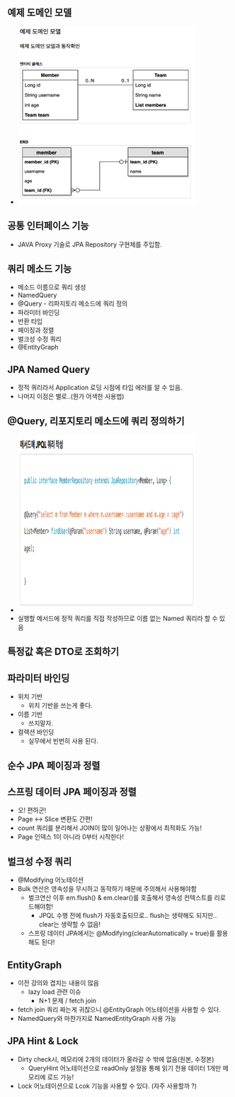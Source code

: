 예제 도메인 모델
------------
- <img alt="예제도메인모델" src ="./doc/img/예제도메인모델.PNG" width ="400" height ="400"/>

공통 인터페이스 기능
------------
- JAVA Proxy 기술로 JPA Repository 구현체를 주입함.

쿼리 메소드 기능
------------
- 메소드 이름으로 쿼리 생성
- NamedQuery
- @Query - 리파지토리 메소드에 쿼리 정의
- 파라미터 바인딩
- 반환 타입
- 페이징과 정렬
- 벌크성 수정 쿼리
- @EntityGraph

JPA Named Query
----------
- 정적 쿼리라서 Application 로딩 시점에 타입 에러를 알 수 있음. 
- 나머지 이점은 별로..(뭔가 어색한 사용법)

@Query, 리포지토리 메소드에 쿼리 정의하기
----------
- <img alt="메소드에Query" src ="./doc/img/메소드에Query.PNG" width ="400" height ="400"/>
- 실행할 메서드에 정적 쿼리를 직접 작성하므로 이름 없는 Named 쿼리라 할 수 있음

특정값 혹은 DTO로 조회하기
-------------

파라미터 바인딩
-------------
- 위치 기반
  - 위치 기반을 쓰는게 좋다.
- 이름 기반
  - 쓰지말자.
- 컬렉션 바인딩
  - 실무에서 빈번히 사용 된다.

순수 JPA 페이징과 정렬
-------------


스프링 데이터 JPA 페이징과 정렬
-------------
- 오! 편하군!
- Page <-> Slice 변환도 간편!
- count 쿼리를 분리해서 JOIN이 많이 일어나는 상황에서 최적화도 가능!
- Page 인덱스 1이 아니라 0부터 시작한다!

벌크성 수정 쿼리
-------------
- @Modifying 어노테이션
- Bulk 연산은 영속성을 무시하고 동작하기 때문에 주의해서 사용해야함
  - 벌크연산 이후 em.flush() & em.clear()를 호출해서 영속성 컨텍스트를 리로드해야함!
    - JPQL 수행 전에 flush가 자동호출되므로.. flush는 생략해도 되지만.. clear는 생략할 수 없음!
  - 스프링 데이터 JPA에서는 @Modifying(clearAutomatically = true)를 활용해도 된다! 
 
EntityGraph
-------------
- 이전 강의와 겹치는 내용이 많음
  - lazy load 관련 이슈
    - N+1 문제 / fetch join
- fetch join 쿼리 짜는게 귀찮으니 @EntityGraph 어노테이션을 사용할 수 있다.
- NamedQuery와 마찬가지로 NamedEntityGraph 사용 가능


JPA Hint & Lock
-------------
- Dirty check시, 메모리에 2개의 데이터가 올라갈 수 밖에 없음(원본, 수정본)
  - QueryHint 어노테이션으로 readOnly 설정을 통해 읽기 전용 데이터 1개만 메모리에 로드 가능!
- Lock 어노테이션으로 Lcok 기능을 사용할 수 있다. (자주 사용할까 ?) 